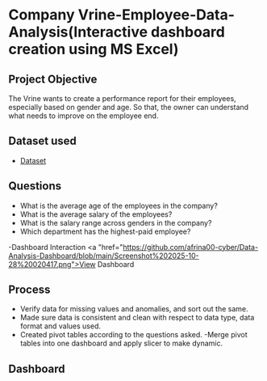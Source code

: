 # Company Vrine-Employee-Data-Analysis(Interactive dashboard creation using MS Excel)
## Project Objective
The Vrine wants to create a performance report for their employees, especially based on gender and age. So that, the owner can understand what needs to improve on the employee end.

## Dataset used
- <a href="https://github.com/afrina00-cyber/Data-Analysis-Dashboard/blob/main/Excel%20Project.xlsx">Dataset</a>

## Questions
- What is the average age of the employees in the company?
- What is the average salary of the employees?
- What is the salary range across genders in the company? 
- Which department has the highest-paid employee?
  
-Dashboard Interaction <a "href="https://github.com/afrina00-cyber/Data-Analysis-Dashboard/blob/main/Screenshot%202025-10-28%20020417.png">View Dashboard</a>

## Process
- Verify data for missing values and anomalies, and sort out the same.
- Made sure data is consistent and clean with respect to data type, data format and values used.
- Created pivot tables according to the questions asked.
-Merge pivot tables into one dashboard and apply slicer to make dynamic.  

## Dashboard
